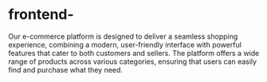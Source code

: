 # frontend-
Our e-commerce platform is designed to deliver a seamless shopping experience, combining a modern, user-friendly interface with powerful features that cater to both customers and sellers. The platform offers a wide range of products across various categories, ensuring that users can easily find and purchase what they need.
